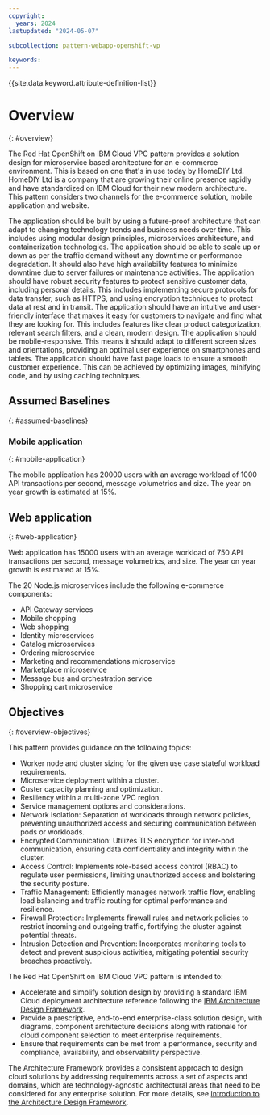 ```yaml
---
copyright:
  years: 2024
lastupdated: "2024-05-07"

subcollection: pattern-webapp-openshift-vp

keywords:
---
```

{{site.data.keyword.attribute-definition-list}}

# Overview
{: #overview}

The Red Hat OpenShift on IBM Cloud VPC pattern provides a solution design for microservice based architecture for an e-commerce environment. This is based on one that's in use today by HomeDIY Ltd. HomeDIY Ltd is a company that are growing their online presence rapidly and have standardized on IBM Cloud for their new modern architecture.
This pattern considers two channels for the e-commerce solution, mobile application and website.

The application should be built by using a future-proof architecture that can adapt to changing technology trends and business needs over time. This includes using modular design principles, microservices architecture, and containerization technologies.
The application should be able to scale up or down as per the traffic demand without any downtime or performance degradation. It should also have high availability features to minimize downtime due to server failures or maintenance activities.
The application should have robust security features to protect sensitive customer data, including personal details. This includes implementing secure protocols for data transfer, such as HTTPS, and using encryption techniques to protect data at rest and in transit.
The application should have an intuitive and user-friendly interface that makes it easy for customers to navigate and find what they are looking for. This includes features like clear product categorization, relevant search filters, and a clean, modern design.
The application should be mobile-responsive. This means it should adapt to different screen sizes and orientations, providing an optimal user experience on smartphones and tablets.
The application should have fast page loads to ensure a smooth customer experience. This can be achieved by optimizing images, minifying code, and by using caching techniques.

## Assumed Baselines
{: #assumed-baselines}

### Mobile application
{: #mobile-application}

The mobile application has 20000 users with an average workload of 1000 API transactions per second, message volumetrics and size. The year on year growth is estimated at 15%.

## Web application
{: #web-application}

Web application has 15000 users with an average workload of 750 API transactions per second, message volumetrics, and size. The year on year growth is estimated at 15%.

The 20 Node.js microservices include the following e-commerce components:

- API Gateway services
- Mobile shopping
- Web shopping
- Identity microservices
- Catalog microservices
- Ordering microservice
- Marketing and recommendations microservice
- Marketplace microservice
- Message bus and orchestration service
- Shopping cart microservice

## Objectives
{: #overview-objectives}


This pattern provides guidance on the following topics:

- Worker node and cluster sizing for the given use case stateful workload requirements.
- Microservice deployment within a cluster.
- Custer capacity planning and optimization.
- Resiliency within a multi-zone VPC region.
- Service management options and considerations.
- Network Isolation: Separation of workloads through network policies, preventing unauthorized access and securing communication between pods or workloads.
- Encrypted Communication: Utilizes TLS encryption for inter-pod communication, ensuring data confidentiality and integrity within the cluster.
- Access Control: Implements role-based access control (RBAC) to regulate user permissions, limiting unauthorized access and bolstering the security posture.
- Traffic Management: Efficiently manages network traffic flow, enabling load balancing and traffic routing for optimal performance and resilience.
- Firewall Protection: Implements firewall rules and network policies to restrict incoming and outgoing traffic, fortifying the cluster against potential threats.
- Intrusion Detection and Prevention: Incorporates monitoring tools to detect and prevent suspicious activities, mitigating potential security breaches proactively.

The Red Hat OpenShift on IBM Cloud VPC pattern is intended to:

- Accelerate and simplify solution design by providing a standard IBM Cloud deployment architecture reference following the [IBM Architecture Design Framework](https://cloud.ibm.com/docs/architecture-framework).
- Provide a prescriptive, end-to-end enterprise-class solution design, with diagrams, component architecture decisions along with rationale for cloud component selection to meet enterprise requirements.
- Ensure that requirements can be met from a performance, security and compliance, availability, and observability perspective.


The Architecture Framework provides a consistent approach to design cloud solutions by addressing requirements across a set of aspects and domains, which are technology-agnostic architectural areas that need to be considered for any enterprise solution. For more details, see [Introduction to the Architecture Design Framework](/docs/architecture-framework).
